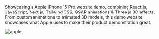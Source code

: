 Showcasing a Apple iPhone 15 Pro website demo, combining React.js, JavaScript, Next.js, Tailwind CSS, GSAP animations & Three.js 3D effects. From custom animations to animated 3D models, this demo website showcases what Apple uses to make their product demonstration great.

![apple](https://github.com/user-attachments/assets/6c02ac2e-d154-4cca-b3eb-aa3093735628)
